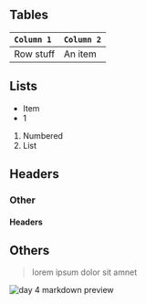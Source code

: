 ## Tables
| `Column 1` | `Column 2`|
| :-----------  | :-------------
|  Row stuff       | An item

## Lists
* Item 
* 1
1. Numbered
2. List


## Headers
### Other
#### Headers

## Others
> lorem ipsum dolor sit amnet

![day 4 markdown preview](https://user-images.githubusercontent.com/40396070/81979321-ab96d780-9624-11ea-8728-07980c3ba3c6.PNG)
